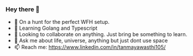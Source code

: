 ### Hey there 👋

- 🔭 On a hunt for the perfect WFH setup.
- 🌱 Learning Golang and Typescript 
- 👯 Looking to collaborate on anything. Just bring be something to learn.
- 💬 Ask me about life, universe, anything but just dont use space
- 📫 Reach me: https://www.linkedin.com/in/tanmayawasthi105/
